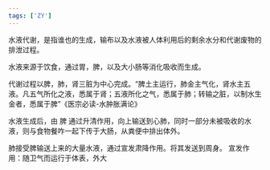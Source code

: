 ```yaml
---
tags: ['ZY']
---
```


水液代谢，是指谁也的生成，输布以及水液被人体利用后的剩余水分和代谢废物的排泄过程。

水液来源于饮食，通过胃，脾，以及大小肠等消化吸收而生成。

代谢过程以脾，肺，肾三脏为中心完成。“脾土主运行，肺金主气化，肾水主五液。凡五气所化之液，悉属于肾；五液所化之气，悉属于肺；转输之脏，以制水生金者，悉属于脾”《医宗必读-水肿胀满论》


水液生成后，由 脾 通过升清作用，向上输送到心肺，同时一部分未被吸收的水液，则与食物餐咋一起下传于大肠，从粪便中排出体外。

肺接受脾输送上来的大量水液，通过宣发肃降作用。将其发送到周身。
	宣发作用：随卫气而运行于体表，外大
